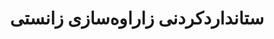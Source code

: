 ---
title: "ستانداردکردنی زاراوەسازی زانستی"
shortDescription: "ستانداردکردنی گشتگیر لە زاراوە زانستی و تەکنیکی کوردی لە هەموو دۆمەینەکان"
description: "پڕۆژە هەوڵدەرترینەکەی ئێمە بریتییە لە دروستکردن و ستانداردکردنی سیستەمی زاراوەکانی کوردی بۆ کۆنسێپتە زانستی و تەکنیکییەکان لە هەموو دۆمەینەکان. ئەم دەستپێکە بە قەبارە گەورە پرۆسەسەکانی دروستکردنی کۆنسێنس، هەماهەنگی نێو شێوەزارەکان، و دروستکردنی داتابەیسەکانی زاراوەی دەسەڵاتدار کە خزمەتگوزاری دامەزراوە ئەکادیمییەکان، ڕێکخراوە پیشەیییەکان، و خزمەتگوزارییەکانی وەرگێڕان لە سەرانسەری جیھان دەکەن."
icon: "fa-cogs"
status: "active"
startDate: "2020-09-01"
paperIds: [9]
datasetIds: [14, 15]
technologies: ["زانستی زاراوەسازی", "دروستکردنی کۆنسێنس", "سیستەمەکانی داتابەیس", "مێسۆدۆلۆژیەکانی ستانداردکردن"]
applications: ["وەرگێڕانی ئەکادیمی", "پەیوەندی پیشەیی", "پڕۆگرامە پەروەردەیییەکان", "دۆکیومێنتەیشنی تەکنیکی"]
team: ["john-doe", "fatima-hassan", "karim-mohammad", "sara-ahmed"]
funding: "دەستپێکی پاراستنی زمانی یونێسکۆ، حکوومەتی هەرێمی کوردستان"
publications: 1
datasets: 2
scale: "large"
impact: "foundational"
draft: false
---